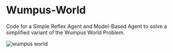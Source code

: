 # Wumpus-World
Code for a Simple Reflex Agent and Model-Based Agent to solve a simplified variant of the Wumpus World Problem.

![wumpus world](https://github.com/user-attachments/assets/e32e6b94-87d1-4fc4-9204-88d289bbd548)

